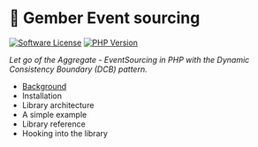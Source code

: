 # 🫚 Gember Event sourcing
[![Software License](https://img.shields.io/badge/license-MIT-brightgreen.svg?style=flat)](LICENSE)
[![PHP Version](https://img.shields.io/badge/php-%5E8.3-8892BF.svg?style=flat)](http://www.php.net)

_Let go of the Aggregate - EventSourcing in PHP with the Dynamic Consistency Boundary (DCB) pattern._

- [Background](/docs/background.md)
- Installation
- Library architecture
- A simple example
- Library reference
- Hooking into the library
